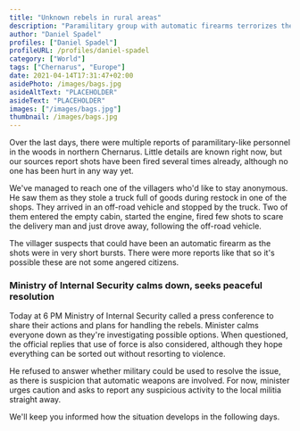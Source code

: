 ```yaml
---
title: "Unknown rebels in rural areas"
description: "Paramilitary group with automatic firearms terrorizes the villagers in northern Chernarus."
author: "Daniel Spadel"
profiles: ["Daniel Spadel"]
profileURL: /profiles/daniel-spadel
category: ["World"]
tags: ["Chernarus", "Europe"]
date: 2021-04-14T17:31:47+02:00
asidePhoto: /images/bags.jpg
asideAltText: "PLACEHOLDER"
asideText: "PLACEHOLDER"
images: ["/images/bags.jpg"]
thumbnail: /images/bags.jpg
---
```


Over the last days, there were multiple reports of paramilitary-like personnel in the woods in northern Chernarus. Little details are known right now, but our sources report shots have been fired several times already, although no one has been hurt in any way yet.

We've managed to reach one of the villagers who'd like to stay anonymous. He saw them as they stole a truck full of goods during restock in one of the shops. They arrived in an off-road vehicle and stopped by the truck. Two of them entered the empty cabin, started the engine, fired few shots to scare the delivery man and just drove away, following the off-road vehicle.

The villager suspects that could have been an automatic firearm as the shots were in very short bursts. There were more reports like that so it's possible these are not some angered citizens.

### Ministry of Internal Security calms down, seeks peaceful resolution

Today at 6 PM Ministry of Internal Security called a press conference to share their actions and plans for handling the rebels. Minister calms everyone down as they're investigating possible options. When questioned, the official replies that use of force is also considered, although they hope everything can be sorted out without resorting to violence.

He refused to answer whether military could be used to resolve the issue, as there is suspicion that automatic weapons are involved. For now, minister urges caution and asks to report any suspicious activity to the local militia straight away.

We'll keep you informed how the situation develops in the following days.
